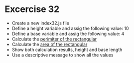 # Excercise 32

* Create a new index32.js file
* Define a height variable and assig the following value: 10
* Define a base variable and assig the following value: 4
* Calculate the [perimiter of the rectangular](https://www.mathopenref.com/rectangleperimeter.html)
* Calculate the [area of the rectangular](https://www.mathgoodies.com/lessons/vol1/area_rectangle)
* Show both calculation results, height and base length
* Use a descriptive message to show all the values
